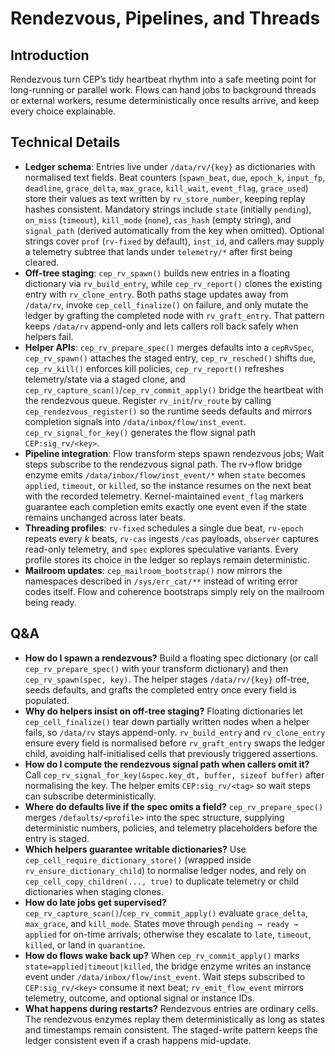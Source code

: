 # Rendezvous, Pipelines, and Threads

## Introduction
Rendezvous turn CEP’s tidy heartbeat rhythm into a safe meeting point for long-running or parallel work. Flows can hand jobs to background threads or external workers, resume deterministically once results arrive, and keep every choice explainable.

## Technical Details
- **Ledger schema**: Entries live under `/data/rv/{key}` as dictionaries with normalised text fields. Beat counters (`spawn_beat`, `due`, `epoch_k`, `input_fp`, `deadline`, `grace_delta`, `max_grace`, `kill_wait`, `event_flag`, `grace_used`) store their values as text written by `rv_store_number`, keeping replay hashes consistent. Mandatory strings include `state` (initially `pending`), `on_miss` (`timeout`), `kill_mode` (`none`), `cas_hash` (empty string), and `signal_path` (derived automatically from the key when omitted). Optional strings cover `prof` (`rv-fixed` by default), `inst_id`, and callers may supply a telemetry subtree that lands under `telemetry/*` after first being cleared.
- **Off-tree staging**: `cep_rv_spawn()` builds new entries in a floating dictionary via `rv_build_entry`, while `cep_rv_report()` clones the existing entry with `rv_clone_entry`. Both paths stage updates away from `/data/rv`, invoke `cep_cell_finalize()` on failure, and only mutate the ledger by grafting the completed node with `rv_graft_entry`. That pattern keeps `/data/rv` append-only and lets callers roll back safely when helpers fail.
- **Helper APIs**: `cep_rv_prepare_spec()` merges defaults into a `cepRvSpec`, `cep_rv_spawn()` attaches the staged entry, `cep_rv_resched()` shifts `due`, `cep_rv_kill()` enforces kill policies, `cep_rv_report()` refreshes telemetry/state via a staged clone, and `cep_rv_capture_scan()`/`cep_rv_commit_apply()` bridge the heartbeat with the rendezvous queue. Register `rv_init`/`rv_route` by calling `cep_rendezvous_register()` so the runtime seeds defaults and mirrors completion signals into `/data/inbox/flow/inst_event`. `cep_rv_signal_for_key()` generates the flow signal path `CEP:sig_rv/<key>`.
- **Pipeline integration**: Flow transform steps spawn rendezvous jobs; Wait steps subscribe to the rendezvous signal path. The rv→flow bridge enzyme emits `/data/inbox/flow/inst_event/*` when `state` becomes `applied`, `timeout`, or `killed`, so the instance resumes on the next beat with the recorded telemetry. Kernel-maintained `event_flag` markers guarantee each completion emits exactly one event even if the state remains unchanged across later beats.
- **Threading profiles**: `rv-fixed` schedules a single due beat, `rv-epoch` repeats every *k* beats, `rv-cas` ingests `/cas` payloads, `observer` captures read-only telemetry, and `spec` explores speculative variants. Every profile stores its choice in the ledger so replays remain deterministic.
- **Mailroom updates**: `cep_mailroom_bootstrap()` now mirrors the namespaces described in `/sys/err_cat/**` instead of writing error codes itself. Flow and coherence bootstraps simply rely on the mailroom being ready.

## Q&A
- **How do I spawn a rendezvous?** Build a floating spec dictionary (or call `cep_rv_prepare_spec()` with your transform dictionary) and then `cep_rv_spawn(spec, key)`. The helper stages `/data/rv/{key}` off-tree, seeds defaults, and grafts the completed entry once every field is populated.
- **Why do helpers insist on off-tree staging?** Floating dictionaries let `cep_cell_finalize()` tear down partially written nodes when a helper fails, so `/data/rv` stays append-only. `rv_build_entry` and `rv_clone_entry` ensure every field is normalised before `rv_graft_entry` swaps the ledger child, avoiding half-initialised cells that previously triggered assertions.
- **How do I compute the rendezvous signal path when callers omit it?** Call `cep_rv_signal_for_key(&spec.key_dt, buffer, sizeof buffer)` after normalising the key. The helper emits `CEP:sig_rv/<tag>` so wait steps can subscribe deterministically.
- **Where do defaults live if the spec omits a field?** `cep_rv_prepare_spec()` merges `/defaults/<profile>` into the spec structure, supplying deterministic numbers, policies, and telemetry placeholders before the entry is staged.
- **Which helpers guarantee writable dictionaries?** Use `cep_cell_require_dictionary_store()` (wrapped inside `rv_ensure_dictionary_child`) to normalise ledger nodes, and rely on `cep_cell_copy_children(..., true)` to duplicate telemetry or child dictionaries when staging clones.
- **How do late jobs get supervised?** `cep_rv_capture_scan()`/`cep_rv_commit_apply()` evaluate `grace_delta`, `max_grace`, and `kill_mode`. States move through `pending → ready → applied` for on-time arrivals; otherwise they escalate to `late`, `timeout`, `killed`, or land in `quarantine`.
- **How do flows wake back up?** When `cep_rv_commit_apply()` marks `state=applied|timeout|killed`, the bridge enzyme writes an instance event under `/data/inbox/flow/inst_event`. Wait steps subscribed to `CEP:sig_rv/<key>` consume it next beat; `rv_emit_flow_event` mirrors telemetry, outcome, and optional signal or instance IDs.
- **What happens during restarts?** Rendezvous entries are ordinary cells. The rendezvous enzymes replay them deterministically as long as states and timestamps remain consistent. The staged-write pattern keeps the ledger consistent even if a crash happens mid-update.
